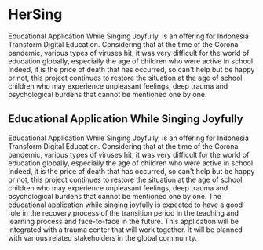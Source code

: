 # HerSing
Educational Application While Singing Joyfully, is an offering for Indonesia Transform Digital Education. Considering that at the time of the Corona pandemic, various types of viruses hit, it was very difficult for the world of education globally, especially the age of children who were active in school. Indeed, it is the price of death that has occurred, so can't help but be happy or not, this project continues to restore the situation at the age of school children who may experience unpleasant feelings, deep trauma and psychological burdens that cannot be mentioned one by one.
## Educational Application While Singing Joyfully
Educational Application While Singing Joyfully, is an offering for Indonesia Transform Digital Education.
Considering that at the time of the Corona pandemic, various types of viruses hit, it was very difficult for the world of education globally, especially the age of children who were active in school. Indeed, it is the price of death that has occurred, so can't help but be happy or not, this project continues to restore the situation at the age of school children who may experience unpleasant feelings, deep trauma and psychological burdens that cannot be mentioned one by one.
The educational application while singing joyfully is expected to have a good role in the recovery process of the transition period in the teaching and learning process and face-to-face in the future. This application will be integrated with a trauma center that will work together. It will be planned with various related stakeholders in the global community.
